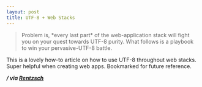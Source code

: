 ```yaml
---
layout: post
title: UTF-8 + Web Stacks
---
```


<blockquote>Problem is, *every last part* of the web-application stack will fight you on your quest towards UTF-8 purity. What follows is a playbook to win your pervasive-UTF-8 battle.</blockquote>

This is a lovely how-to article on how to use UTF-8 throughout web stacks. Super helpful when creating web apps. Bookmarked for future reference.

<em><strong>/ via <a href="http://rentzsch.tumblr.com/post/9133498042/howto-use-utf-8-throughout-your-web-stack">Rentzsch</a></strong></em>
